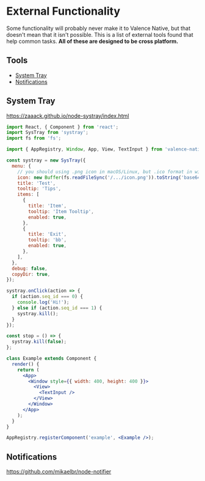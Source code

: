 # External Functionality

Some functionality will probably never make it to Valence Native, but that doesn't mean that it isn't possible.
This is a list of external tools found that help common tasks. **All of these are designed to be cross platform.**

## Tools

- [System Tray](#System-Tray)
- [Notifications](#Notifications)

## System Tray

https://zaaack.github.io/node-systray/index.html

```jsx
import React, { Component } from 'react';
import SysTray from 'systray';
import fs from 'fs';

import { AppRegistry, Window, App, View, TextInput } from 'valence-native';

const systray = new SysTray({
  menu: {
    // you should using .png icon in macOS/Linux, but .ico format in windows
    icon: new Buffer(fs.readFileSync('/.../icon.png')).toString('base64'),
    title: 'Test',
    tooltip: 'Tips',
    items: [
      {
        title: 'Item',
        tooltip: 'Item Tooltip',
        enabled: true,
      },
      {
        title: 'Exit',
        tooltip: 'bb',
        enabled: true,
      },
    ],
  },
  debug: false,
  copyDir: true,
});

systray.onClick(action => {
  if (action.seq_id === 0) {
    console.log('Hi!');
  } else if (action.seq_id === 1) {
    systray.kill();
  }
});

const stop = () => {
  systray.kill(false);
};

class Example extends Component {
  render() {
    return (
      <App>
        <Window style={{ width: 400, height: 400 }}>
          <View>
            <TextInput />
          </View>
        </Window>
      </App>
    );
  }
}

AppRegistry.registerComponent('example', <Example />);
```

## Notifications

https://github.com/mikaelbr/node-notifier
